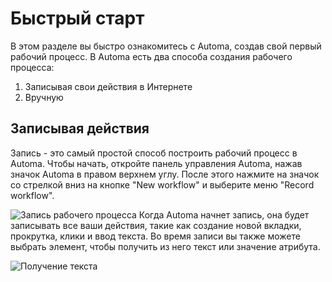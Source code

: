 # Быстрый старт
В этом разделе вы быстро ознакомитесь с Automa, создав свой первый рабочий процесс. В Automa есть два способа создания рабочего процесса:

1. Записывая свои действия в Интернете
2. Вручную

## Записывая действия

Запись - это самый простой способ построить рабочий процесс в Automa. Чтобы начать, откройте панель управления Automa, нажав значок Automa в правом верхнем углу. После этого нажмите на значок со стрелкой вниз на кнопке "New workflow" и выберите меню "Record workflow".

![Запись рабочего процесса](https://s3.ap-southeast-1.amazonaws.com/automa-pub/i/2024/11/29/ztyhv-eg.png)
Когда Automa начнет запись, она будет записывать все ваши действия, такие как создание новой вкладки, прокрутка, клики и ввод текста. Во время записи вы также можете выбрать элемент, чтобы получить из него текст или значение атрибута.

![Получение текста](https://s3.ap-southeast-1.amazonaws.com/automa-pub/i/2024/11/29/ztyhu-qm.png)
